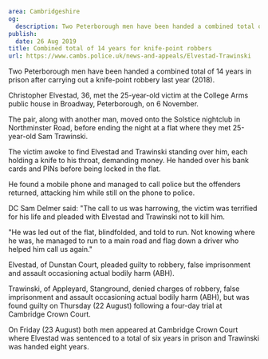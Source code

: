 ```yaml
area: Cambridgeshire
og:
  description: Two Peterborough men have been handed a combined total of 14 years in prison after carrying out a knife-point robbery last year (2018).
publish:
  date: 26 Aug 2019
title: Combined total of 14 years for knife-point robbers
url: https://www.cambs.police.uk/news-and-appeals/Elvestad-Trawinski
```

Two Peterborough men have been handed a combined total of 14 years in prison after carrying out a knife-point robbery last year (2018).

Christopher Elvestad, 36, met the 25-year-old victim at the College Arms public house in Broadway, Peterborough, on 6 November.

The pair, along with another man, moved onto the Solstice nightclub in Northminster Road, before ending the night at a flat where they met 25-year-old Sam Trawinski.

The victim awoke to find Elvestad and Trawinski standing over him, each holding a knife to his throat, demanding money. He handed over his bank cards and PINs before being locked in the flat.

He found a mobile phone and managed to call police but the offenders returned, attacking him while still on the phone to police.

DC Sam Delmer said: "The call to us was harrowing, the victim was terrified for his life and pleaded with Elvestad and Trawinski not to kill him.

"He was led out of the flat, blindfolded, and told to run. Not knowing where he was, he managed to run to a main road and flag down a driver who helped him call us again."

Elvestad, of Dunstan Court, pleaded guilty to robbery, false imprisonment and assault occasioning actual bodily harm (ABH).

Trawinski, of Appleyard, Stanground, denied charges of robbery, false imprisonment and assault occasioning actual bodily harm (ABH), but was found guilty on Thursday (22 August) following a four-day trial at Cambridge Crown Court.

On Friday (23 August) both men appeared at Cambridge Crown Court where Elvestad was sentenced to a total of six years in prison and Trawinski was handed eight years.
